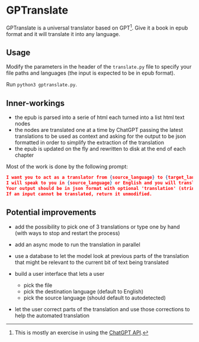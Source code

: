 # GPTranslate

GPTranslate is a universal translator based on GPT[^0].
Give it a book in epub format and it will translate it into any language.

[^0]: This is mostly an exercise in using the [ChatGPT API](https://platform.openai.com/docs/guides/chat).

## Usage

Modify the parameters in the header of the `translate.py` file to specify your file paths and languages (the input is expected to be in epub format).

Run `python3 gptranslate.py`.

## Inner-workings

* the epub is parsed into a serie of html each turned into a list html text nodes
* the nodes are translated one at a time by ChatGPT
  passing the latest translations to be used as context
  and asking for the output to be json formatted in order to simplify the extraction of the translation
* the epub is updated on the fly and rewritten to disk at the end of each chapter

Most of the work is done by the following prompt:

```json
I want you to act as a translator from {source_language} to {target_language}.
I will speak to you in {source_language} or English and you will translate it and answer in {target_language}.
Your output should be in json format with optional 'translation' (string), 'notes' (string) and 'success' (boolean) fields.
If an input cannot be translated, return it unmodified.
```

## Potential improvements

* add the possibility to pick one of 3 translations or type one by hand (with ways to stop and restart the process)
* add an async mode to run the translation in parallel

* use a database to let the model look at previous parts of the translation that might be relevant to the current bit of text being translated
* build a user interface that lets a user 
    * pick the file
    * pick the destination language (default to English)
    * pick the source language (should default to autodetected)
* let the user correct parts of the translation and use those corrections to help the automated translation
